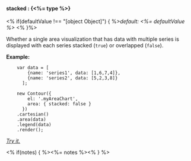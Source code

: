 #### **stacked** : {<%= type %>}

<% if(defaultValue !== "[object Object]") { %>*default: <%= defaultValue %>* <% }%>

Whether a single area visualization that has data with multiple series is displayed with each series stacked (`true`) or overlapped (`false`).

**Example:**

        var data = [
            {name: 'series1', data: [1,6,7,4]}, 
            {name: 'series2', data: [5,2,3,8]}
          ];

        new Contour({
            el: '.myAreaChart',
            area: { stacked: false }
          })
        .cartesian()
        .area(data)
        .legend(data)
        .render();

*[Try it.](<%= jsFiddleLink %>)*

<% if(notes) { %><%= notes %><% } %>

